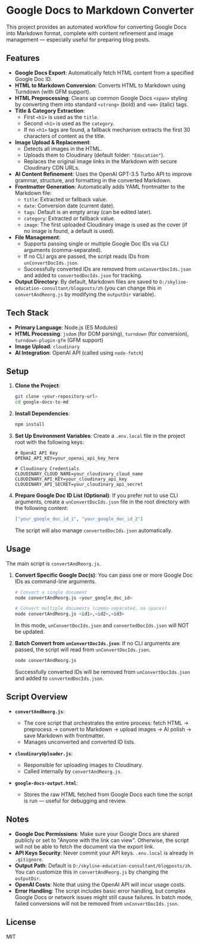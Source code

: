 # Google Docs to Markdown Converter

This project provides an automated workflow for converting Google Docs into Markdown format, complete with content refinement and image management — especially useful for preparing blog posts.

## Features

- **Google Docs Export**: Automatically fetch HTML content from a specified Google Doc ID.
- **HTML to Markdown Conversion**: Converts HTML to Markdown using Turndown (with GFM support).
- **HTML Preprocessing**: Cleans up common Google Docs `<span>` styling by converting them into standard `<strong>` (bold) and `<em>` (italic) tags.
- **Title & Category Extraction**:
  - First `<h1>` is used as the `title`.
  - Second `<h1>` is used as the `category`.
  - If no `<h1>` tags are found, a fallback mechanism extracts the first 30 characters of content as the title.
- **Image Upload & Replacement**:
  - Detects all images in the HTML.
  - Uploads them to Cloudinary (default folder: `"Education"`).
  - Replaces the original image links in the Markdown with secure Cloudinary CDN URLs.
- **AI Content Refinement**: Uses the OpenAI GPT-3.5 Turbo API to improve grammar, structure, and formatting in the converted Markdown.
- **Frontmatter Generation**: Automatically adds YAML frontmatter to the Markdown file:
  - `title`: Extracted or fallback value.
  - `date`: Conversion date (current date).
  - `tags`: Default is an empty array (can be edited later).
  - `category`: Extracted or fallback value.
  - `image`: The first uploaded Cloudinary image is used as the cover (if no image is found, a default is used).
- **File Management**:
  - Supports passing single or multiple Google Doc IDs via CLI arguments (comma-separated).
  - If no CLI args are passed, the script reads IDs from `unConvertDocIds.json`.
  - Successfully converted IDs are removed from `unConvertDocIds.json` and added to `convertedDocIds.json` for tracking.
- **Output Directory**: By default, Markdown files are saved to `D:/skyline-education-consultant/blogposts/zh` (you can change this in `convertAndReorg.js` by modifying the `outputDir` variable).

## Tech Stack

- **Primary Language**: Node.js (ES Modules)
- **HTML Processing**: `jsdom` (for DOM parsing), `turndown` (for conversion), `turndown-plugin-gfm` (GFM support)
- **Image Upload**: `cloudinary`
- **AI Integration**: OpenAI API (called using `node-fetch`)

## Setup

1. **Clone the Project**:

   ```bash
   git clone <your-repository-url>
   cd google-docs-to-md
   ```

2. **Install Dependencies**:

   ```bash
   npm install
   ```

3. **Set Up Environment Variables**:
   Create a `.env.local` file in the project root with the following keys:

   ```env
   # OpenAI API Key
   OPENAI_API_KEY=your_openai_api_key_here

   # Cloudinary Credentials
   CLOUDINARY_CLOUD_NAME=your_cloudinary_cloud_name
   CLOUDINARY_API_KEY=your_cloudinary_api_key
   CLOUDINARY_API_SECRET=your_cloudinary_api_secret
   ```

4. **Prepare Google Doc ID List (Optional)**:
   If you prefer not to use CLI arguments, create a `unConvertDocIds.json` file in the root directory with the following content:
   ```json
   ["your_google_doc_id_1", "your_google_doc_id_2"]
   ```
   The script will also manage `convertedDocIds.json` automatically.

## Usage

The main script is `convertAndReorg.js`.

1. **Convert Specific Google Doc(s)**:
   You can pass one or more Google Doc IDs as command-line arguments.

   ```bash
   # Convert a single document
   node convertAndReorg.js <your_google_doc_id>

   # Convert multiple documents (comma-separated, no spaces)
   node convertAndReorg.js <id1>,<id2>,<id3>
   ```

   In this mode, `unConvertDocIds.json` and `convertedDocIds.json` will NOT be updated.

2. **Batch Convert from `unConvertDocIds.json`**:
   If no CLI arguments are passed, the script will read from `unConvertDocIds.json`.
   ```bash
   node convertAndReorg.js
   ```
   Successfully converted IDs will be removed from `unConvertDocIds.json` and added to `convertedDocIds.json`.

## Script Overview

- **`convertAndReorg.js`**:

  - The core script that orchestrates the entire process: fetch HTML → preprocess → convert to Markdown → upload images → AI polish → save Markdown with frontmatter.
  - Manages unconverted and converted ID lists.

- **`cloudinaryUploader.js`**:

  - Responsible for uploading images to Cloudinary.
  - Called internally by `convertAndReorg.js`.

- **`google-docs-output.html`**:
  - Stores the raw HTML fetched from Google Docs each time the script is run — useful for debugging and review.

## Notes

- **Google Doc Permissions**: Make sure your Google Docs are shared publicly or set to "Anyone with the link can view". Otherwise, the script will not be able to fetch the document via the export link.
- **API Keys Security**: Never commit your API keys. `.env.local` is already in `.gitignore`.
- **Output Path**: Default is `D:/skyline-education-consultant/blogposts/zh`. You can customize this in `convertAndReorg.js` by changing the `outputDir`.
- **OpenAI Costs**: Note that using the OpenAI API will incur usage costs.
- **Error Handling**: The script includes basic error handling, but complex Google Docs or network issues might still cause failures. In batch mode, failed conversions will not be removed from `unConvertDocIds.json`.


## License

MIT
